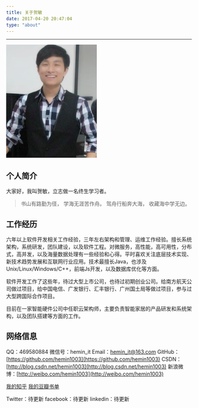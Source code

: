 ```yaml
---
title: 关于贺敏
date: 2017-04-20 20:47:04
type: "about"
---
```

***
![avatar](../uploads/avatar.png)

## 个人简介
大家好，我叫贺敏，立志做一名终生学习者。

>书山有路勤为径，
学海无涯苦作舟。
驾舟行船奔大海，
收藏海中学无边。

## 工作经历
六年以上软件开发相关工作经验，三年左右架构和管理、运维工作经验。擅长系统架构，系统研发，团队建设，以及软件工程。对微服务，高性能，高可用性，分布式，高并发，以及海量数据处理有一些经验和心得。平时喜欢关注底层技术实现、新技术趋势发展和互联网行业应用。技术最擅长Java，也涉及Unix/Linux/Windows/C++，前端Js开发，以及数据库优化等方面。

软件开发工作了这些年，待过大型上市公司，也待过初期创业公司。给南方航天公司做过项目，给中国电信、广发银行、汇丰银行、广州国土局等做过项目，参与过大型跨国际合作项目。

目前在一家智能硬件公司中任职云架构师，主要负责智能家居的产品研发和系统架构，以及团队搭建等方面的工作。

## 网络信息
QQ：469580884
微信号：hemin_it
Email：hemin_it@163.com
GitHub：[https://github.com/hemin1003](https://github.com/hemin1003)
CSDN：[http://blog.csdn.net/hemin1003](http://blog.csdn.net/hemin1003)
新浪微博：[http://weibo.com/hemin1003](http://weibo.com/hemin1003)

[我的知乎](https://www.zhihu.com/people/hemin1003/activities)
[我的豆瓣书单](https://book.douban.com/people/hemin1003/)

Twitter：待更新
facebook：待更新
linkedin：待更新


